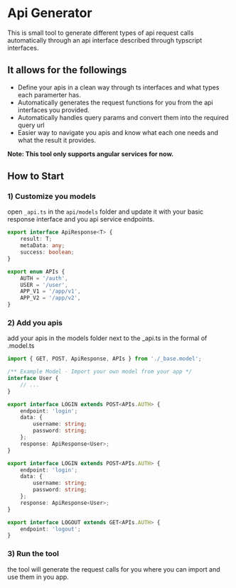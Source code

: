 # Api Generator

This is small tool to generate different types of api request calls automatically through an api interface described
through typscript interfaces.

## It allows for the followings

- Define your apis in a clean way through ts interfaces and what types each paramerter has.
- Automatically generates the request functions for you from the api interfaces you provided.
- Automatically handles query params and convert them into the required query url
- Easier way to navigate you apis and know what each one needs and what the result it provides.

**Note: This tool only supports angular services for now.**

## How to Start

### 1) Customize you models

open `_api.ts` in the `api/models` folder and update it with your basic response interface and you api service
endpoints.

```ts
export interface ApiResponse<T> {
    result: T;
    metaData: any;
    success: boolean;
}

export enum APIs {
    AUTH = '/auth',
    USER = '/user',
    APP_V1 = '/app/v1',
    APP_V2 = '/app/v2',
}
```

### 2) Add you apis

add your apis in the models folder next to the _api.ts in the formal of <name>.model.ts

```ts
import { GET, POST, ApiResponse, APIs } from './_base.model';

/** Example Model - Import your own model from your app */
interface User {
    // ...
}

export interface LOGIN extends POST<APIs.AUTH> {
    endpoint: 'login';
    data: {
        username: string;
        password: string;
    };
    response: ApiResponse<User>;
}

export interface LOGIN extends POST<APIs.AUTH> {
    endpoint: 'login';
    data: {
        username: string;
        password: string;
    };
    response: ApiResponse<User>;
}

export interface LOGOUT extends GET<APIs.AUTH> {
    endpoint: 'logout';
}
```

### 3) Run the tool

the tool will generate the request calls for you where you can import and use them in you app.
